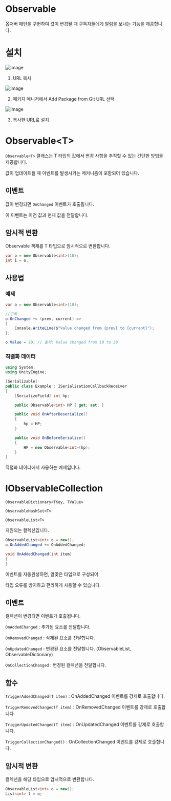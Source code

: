 # Observable

옵저버 패턴을 구현하여 값이 변경될 때 구독자들에게 알림을 보내는 기능을 제공합니다.

# 설치

![image](https://github.com/user-attachments/assets/174185db-6090-42e7-93b7-01b3f0701315)

1. URL 복사

![image](https://github.com/user-attachments/assets/f4060f1d-94aa-4a49-b001-e7a5e01316e1)

2. 패키지 매니저에서 Add Package from Git URL 선택

![image](https://github.com/user-attachments/assets/a4af4faf-2741-48ea-b525-29bc0a09688b)
   
3.  복사한 URL로 설치

# Observable\<T\>

`Observable<T>` 클래스는 T 타입의 값에서 변경 사항을 추적할 수 있는 간단한 방법을 제공합니다.

값이 업데이트될 때 이벤트를 발생시키는 메커니즘이 포함되어 있습니다.

## 이벤트
값이 변경되면 `OnChanged` 이벤트가 호출됩니다.

이 이벤트는 이전 값과 현재 값을 전달합니다.

## 암시적 변환
Observable<T> 객체를 T 타입으로 암시적으로 변환합니다.
```C#
var o = new Observable<int>(10);
int i = o;
```

## 사용법
### 예제
```C#
var o = new Observable<int>(10);

//구독
o.OnChanged += (prev, current) =>
{
    Console.WriteLine($"Value changed from {prev} to {current}");
};

o.Value = 20; // 출력: Value changed from 10 to 20
```

### 직렬화 데이터
```csharp
using System;
using UnityEngine;

[Serializable]
public class Example : ISerializationCallbackReceiver
{
	[SerializeField] int hp;

	public Observable<int> HP { get; set; }

	public void OnAfterDeserialize()
	{
		hp = HP;
	}

	public void OnBeforeSerialize()
	{
		HP = new Observable<int>(hp);
	}
}
```
직렬화 데이터에서 사용하는 예제입니다.

# IObservableCollection
`ObservableDictionary<TKey, TValue>`

`ObservableHashSet<T>`

`ObservableList<T>`

지원되는 컬렉션입니다.

```C#
ObservableList<int> o = new();
o.OnAddedChanged += OnAddedChanged;

void OnAddedChanged(int item)
{
}
```
이벤트를 자동완성하면, 알맞은 타입으로 구성되어

타입 오류를 방지하고 편리하게 사용할 수 있습니다.

## 이벤트
컬렉션이 변경되면 이벤트가 호출됩니다.

`OnAddedChanged` : 추가된 요소를 전달합니다.

`OnRemovedChanged` : 삭제된 요소를 전달합니다.

`OnUpdatedChanged` : 변경된 요소를 전달합니다. (ObservableList, ObservableDictionary)

`OnCollectionChanged` : 변경된 컬렉션을 전달합니다.

## 함수
`TriggerAddedChanged(T item)` : OnAddedChanged 이벤트를 강제로 호출합니다.  

`TriggerRemovedChanged(T item)` : OnRemovedChanged 이벤트를 강제로 호출합니다.  

`TriggerUpdatedChanged(T item)` : OnUpdatedChanged 이벤트를 강제로 호출합니다.  

`TriggerCollectionChanged()` : OnCollectionChanged 이벤트를 강제로 호출합니다.


## 암시적 변환
컬렉션을 해당 타입으로 암시적으로 변환합니다.
```C#
ObservableList<int> o = new();
List<int> l = o;
```
